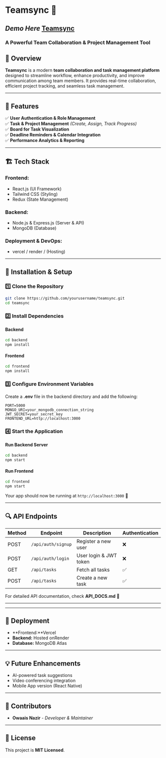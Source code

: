 # **Teamsync** 🚀  

## *Demo Here* [Teamsync](https://team-sync-09eeee.vercel.app/)
### **A Powerful Team Collaboration & Project Management Tool**  

## 📌 **Overview**  
**Teamsync** is a modern **team collaboration and task management platform** designed to streamline workflow, enhance productivity, and improve communication among team members. It provides real-time collaboration, efficient project tracking, and seamless task management.  

---

## 🎯 **Features**  
✅ **User Authentication & Role Management**  
✅ **Task & Project Management** *(Create, Assign, Track Progress)*  
✅ **Board for Task Visualization**  
✅ **Deadline Reminders & Calendar Integration**  
✅ **Performance Analytics & Reporting**  


---

## 🏗️ **Tech Stack**  
### **Frontend:**  
- React.js (UI Framework)  
- Tailwind CSS (Styling)  
- Redux (State Management)  

### **Backend:**  
- Node.js & Express.js (Server & API)  
- MongoDB (Database)  
 

### **Deployment & DevOps:**  
- vercel / render / (Hosting)  
 

---

## 🔧 **Installation & Setup**  

### **1️⃣ Clone the Repository**  
```bash
git clone https://github.com/yourusername/teamsync.git
cd teamsync
```

### **2️⃣ Install Dependencies**  
#### Backend  
```bash
cd backend
npm install
```
#### Frontend  
```bash
cd frontend
npm install
```

### **3️⃣ Configure Environment Variables**  
Create a **.env** file in the backend directory and add the following:  
```env
PORT=5000
MONGO_URI=your_mongodb_connection_string
JWT_SECRET=your_secret_key
FRONTEND_URL=http://localhost:3000
```

### **4️⃣ Start the Application**  
#### Run Backend Server  
```bash
cd backend
npm start
```
#### Run Frontend  
```bash
cd frontend
npm start
```
Your app should now be running at `http://localhost:3000` 🚀  

---

## 🔍 **API Endpoints**  
| Method | Endpoint           | Description            | Authentication |
|--------|--------------------|------------------------|---------------|
| POST   | `/api/auth/signup` | Register a new user    | ❌           |
| POST   | `/api/auth/login`  | User login & JWT token | ❌           |
| GET    | `/api/tasks`       | Fetch all tasks        | ✅           |
| POST   | `/api/tasks`       | Create a new task      | ✅           |

For detailed API documentation, check **API_DOCS.md** 📖  

---

---

## 🚀 **Deployment**  
- **Frontend:**Vercel 
- **Backend:** Hosted onRender  
- **Database:** MongoDB Atlas  

---

## 💡 **Future Enhancements**  
- AI-powered task suggestions  
- Video conferencing integration  
- Mobile App version (React Native)  

---

## 🤝 **Contributors**  
- **Owaais Nazir** - *Developer & Maintainer*  

---

## 📝 **License**  
This project is **MIT Licensed**.  
